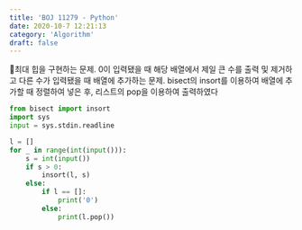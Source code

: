 ```yaml
---
title: 'BOJ 11279 - Python'
date: 2020-10-7 12:21:13
category: 'Algorithm'
draft: false
---
```

최대 힙을 구현하는 문제. 0이 입력됐을 때 해당 배열에서 제일 큰 수를 출력 및 제거하고 다른 수가 입력됐을 때 배열에 추가하는 문제. bisect의 insort를 이용하여 배열에 추가할 때 정렬하여 넣은 후, 리스트의 pop을 이용하여 출력하였다
```python
from bisect import insort
import sys
input = sys.stdin.readline

l = []
for _ in range(int(input())):
    s = int(input())
    if s > 0:
        insort(l, s)
    else:
        if l == []:
            print('0')
        else:
            print(l.pop())

```